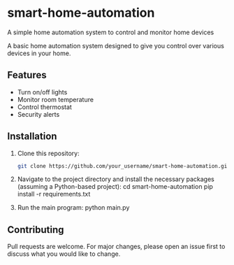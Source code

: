# smart-home-automation
A simple home automation system to control and monitor home devices

A basic home automation system designed to give you control over various devices in your home.

## Features

- Turn on/off lights
- Monitor room temperature
- Control thermostat
- Security alerts

## Installation

1. Clone this repository:
   ```bash
   git clone https://github.com/your_username/smart-home-automation.git
   
2. Navigate to the project directory and install the necessary packages (assuming a Python-based project):
    cd smart-home-automation
pip install -r requirements.txt

3.   Run the main program:
     python main.py
     
## Contributing
Pull requests are welcome. For major changes, please open an issue first to discuss what you would like to change.
